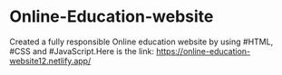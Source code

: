 # Online-Education-website
 Created a fully responsible Online education website by using #HTML, #CSS and #JavaScript.Here is the link: https://online-education-website12.netlify.app/
